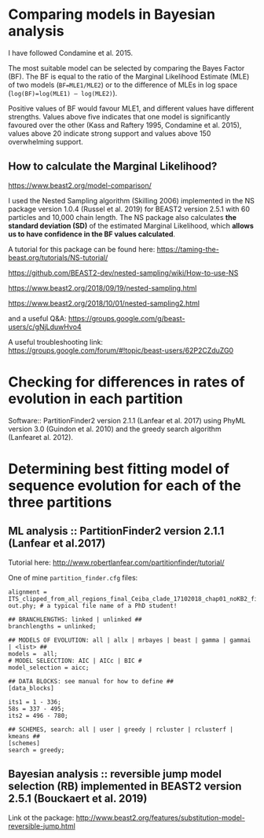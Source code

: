 # Comparing models in Bayesian analysis 

I have followed Condamine et al. 2015.

The most suitable model can be selected by comparing the Bayes Factor (BF). 
The BF is equal to the ratio of the Marginal Likelihood Estimate (MLE) of two models (`BF=MLE1/MLE2`) or 
to the difference of MLEs in log space (`log(BF)=log(MLE1) – log(MLE2)`). 

Positive values of BF would favour MLE1, and different values have different strengths. 
Values above five indicates that one model is significantly favoured over the other (Kass and Raftery 1995, Condamine et al. 2015), 
values above 20 indicate strong support and values above 150 overwhelming support.

## How to calculate the Marginal Likelihood?

https://www.beast2.org/model-comparison/ 

I used the Nested Sampling algorithm (Skilling 2006) implemented in the NS package version 1.0.4 (Russel et al. 2019) for BEAST2 version 2.5.1 
with 60 particles and 10,000 chain length. The NS package also calculates **the standard deviation (SD)** of the estimated Marginal Likelihood, 
which **allows us to have confidence in the BF values calculated**.

A tutorial for this package can be found here: https://taming-the-beast.org/tutorials/NS-tutorial/

https://github.com/BEAST2-dev/nested-sampling/wiki/How-to-use-NS

https://www.beast2.org/2018/09/19/nested-sampling.html

https://www.beast2.org/2018/10/01/nested-sampling2.html

and a useful Q&A: https://groups.google.com/g/beast-users/c/gNjLduwHvo4

A useful troubleshooting link: https://groups.google.com/forum/#!topic/beast-users/62P2CZduZG0

# Checking for differences in rates of evolution in each partition

Software:: PartitionFinder2 version 2.1.1 (Lanfear et al. 2017) using PhyML version 3.0 (Guindon et al. 2010) and the greedy search algorithm (Lanfearet al. 2012).


# Determining best fitting model of sequence evolution for each of the three partitions

## ML analysis :: PartitionFinder2 version 2.1.1 (Lanfear et al.2017) 

Tutorial here: http://www.robertlanfear.com/partitionfinder/tutorial/

One of mine `partition_finder.cfg` files:

```## ALIGNMENT FILE ##
alignment = ITS_clipped_from_all_regions_final_Ceiba_clade_17102018_chap01_noKB2_final_08122018.fasta-out.phy; # a typical file name of a PhD student!

## BRANCHLENGTHS: linked | unlinked ##
branchlengths = unlinked;

## MODELS OF EVOLUTION: all | allx | mrbayes | beast | gamma | gammai | <list> ##
models =  all;
# MODEL SELECCTION: AIC | AICc | BIC #
model_selection = aicc;

## DATA BLOCKS: see manual for how to define ##
[data_blocks]

its1 = 1 - 336;
58s = 337 - 495;
its2 = 496 - 780; 

## SCHEMES, search: all | user | greedy | rcluster | rclusterf | kmeans ##
[schemes]
search = greedy;

```


## Bayesian analysis :: reversible jump model selection (RB) implemented in BEAST2 version 2.5.1 (Bouckaert et al. 2019)

Link ot the package: http://www.beast2.org/features/substitution-model-reversible-jump.html



